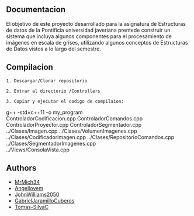 
## Documentacion

El objetivo de este proyecto desarrollado para la asignatura de Estructuras de datos de la Pontificia universidad javeriana prentede construir un sistema que incluya algunos componentes para el procesamiento
de imágenes en escala de grises, utilizando algunos conceptos de Estructuras de Datos vistos a lo largo del
semestre.
## Compilacion

    1. Descargar/Clonar repositorio

    2. Entrar al directorio /Controllers

    3. Copiar y ejecutar el codigo de compilaion: 
g++ -std=c++11 -o my_program \
ControladorCodificacion.cpp ControladorComandos.cpp ControladorProyector.cpp ControladorSegmentador.cpp \
../Clases/Imagen.cpp ../Clases/VolumenImagenes.cpp ../Clases/CodificadorImagen.cpp ../Clases/RepositorioComandos.cpp ../Clases/SegmentadorImagenes.cpp \
../Views/ConsolaVista.cpp

## Authors

- [MrMich34](https://github.com/MrMich34)
- [Angellovem](https://github.com/Angellovem)
- [JohnWilliams2050](https://github.com/JohnWilliams2050)
- [ GabrielJaramilloCuberos ](https://github.com/GabrielJaramilloCuberos)
- [Tomas-SilvaC](https://github.com/Tomas-SilvaC)
